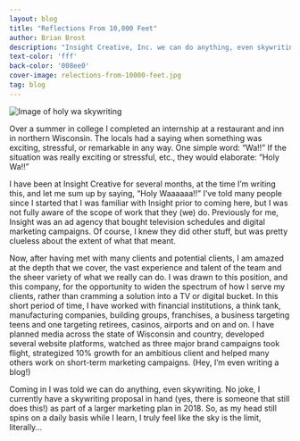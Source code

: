 ```yaml
---
layout: blog
title: "Reflections From 10,000 Feet"
author: Brian Brost
description: "Insight Creative, Inc. we can do anything, even skywriting."
text-color: 'fff'
back-color: '008ee0'
cover-image: relections-from-10000-feet.jpg
tag: blog
---
```


<img data-aos="fade-up" src="/img/blog/reflections-from-10000-feet.jpg"
alt="Image of holy wa skywriting"
srcset="
/img/blog/reflections-from-10000-feet-2400.jpg 2400w,
/img/blog/reflections-from-10000-feet-1800.jpg 1800w,
/img/blog/reflections-from-10000-feet-1200.jpg 1200w,
/img/blog/reflections-from-10000-feet-900.jpg 900w,
/img/blog/reflections-from-10000-feet-600.jpg 600w,
/img/blog/reflections-from-10000-feet-400.jpg 400w" />

Over a summer in college I completed an internship at a restaurant and inn in northern Wisconsin. The locals had a saying when something was exciting, stressful, or remarkable in any way. One simple word: “Wa!!” If the situation was really exciting or stressful, etc., they would elaborate: “Holy Wa!!”

I have been at Insight Creative for several months, at the time I’m writing this, and let me sum up by saying, “Holy Waaaaaa!!” I’ve told many people since I started that I was familiar with Insight prior to coming here, but I was not fully aware of the scope of work that they (we) do. Previously for me, Insight was an ad agency that bought television schedules and digital marketing campaigns. Of course, I knew they did other stuff, but was pretty clueless about the extent of what that meant.

Now, after having met with many clients and potential clients, I am amazed at the depth that we cover, the vast experience and talent of the team and the sheer variety of what we really can do. I was drawn to this position, and this company, for the opportunity to widen the spectrum of how I serve my clients, rather than cramming a solution into a TV or digital bucket. In this short period of time, I have worked with financial institutions, a think tank, manufacturing companies, building groups, franchises, a business targeting teens and one targeting retirees, casinos, airports and on and on. I have planned media across the state of Wisconsin and country, developed several website platforms, watched as three major brand campaigns took flight, strategized 10% growth for an ambitious client and helped many others work on short-term marketing campaigns. (Hey, I’m even writing a blog!)

Coming in I was told we can do anything, even skywriting. No joke, I currently have a skywriting proposal in hand (yes, there is someone that still does this!) as part of a larger marketing plan in 2018. So, as my head still spins on a daily basis while I learn, I truly feel like the sky is the limit, literally…
